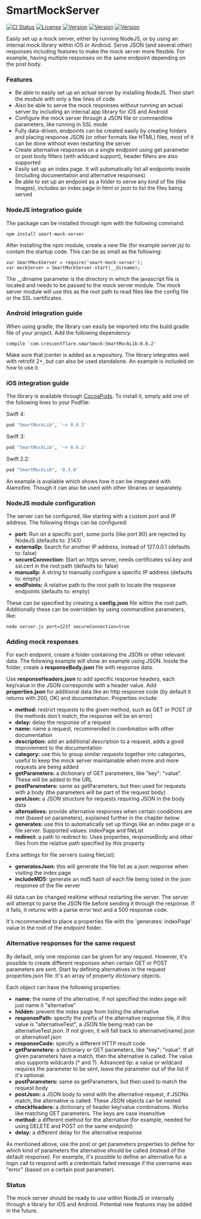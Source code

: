 # SmartMockServer

[![CI Status](http://img.shields.io/travis/crescentflare/SmartMockServer.svg?style=flat)](https://travis-ci.org/crescentflare/SmartMockServer)
[![License](https://img.shields.io/cocoapods/l/SmartMockLib.svg?style=flat)](http://cocoapods.org/pods/SmartMockLib)
[![Version](https://img.shields.io/npm/v/smart-mock-server.svg?style=flat)](https://www.npmjs.com/package/smart-mock-server)
[![Version](https://img.shields.io/cocoapods/v/SmartMockLib.svg?style=flat)](http://cocoapods.org/pods/SmartMockLib)
[![Version](https://img.shields.io/bintray/v/crescentflare/maven/SmartMockLib.svg?style=flat)](https://bintray.com/crescentflare/maven/SmartMockLib)

Easily set up a mock server, either by running NodeJS, or by using an internal mock library within iOS or Android. Serve JSON (and several other) responses including features to make the mock server more flexible. For example, having multiple responses on the same endpoint depending on the post body.


### Features

* Be able to easily set up an actual server by installing NodeJS. Then start the module with only a few lines of code
* Also be able to serve the mock responses without running an actual server by including an internal app library for iOS and Android
* Configure the mock server through a JSON file or commandline parameters, like running in SSL mode
* Fully data-driven, endpoints can be created easily by creating folders and placing response JSON (or other formats like HTML) files, most of it can be done without even restarting the server
* Create alternative responses on a single endpoint using get parameter or post body filters (with wildcard support), header filters are also supported
* Easily set up an index page. It will automatically list all endpoints inside (including documentation and alternative responses)
* Be able to set up an endpoint as a folder to serve any kind of file (like images), includes an index page in html or json to list the files being served


### NodeJS integration guide

The package can be installed through npm with the following command:

```
npm install smart-mock-server
```

After installing the npm module, create a new file (for example server.js) to contain the startup code. This can be as small as the following:

    var SmartMockServer = require('smart-mock-server');
    var mockServer = SmartMockServer.start(__dirname);
    
The \_\_dirname parameter is the directory in which the javascript file is located and needs to be passed to the mock server module. The mock server module will use this as the root path to read files like the config file or the SSL certificates.


### Android integration guide

When using gradle, the library can easily be imported into the build.gradle file of your project. Add the following dependency:

```
compile 'com.crescentflare.smartmock:SmartMockLib:0.6.2'
```

Make sure that jcenter is added as a repository. The library integrates well with retrofit 2+, but can also be used standalone. An example is included on how to use it.


### iOS integration guide

The library is available through [CocoaPods](http://cocoapods.org). To install it, simply add one of the following lines to your Podfile:

Swift 4:

```ruby
pod "SmartMockLib", '~> 0.6.3'
```

Swift 3:

```ruby
pod "SmartMockLib", '~> 0.6.2'
```

Swift 2.2:

```ruby
pod "SmartMockLib", '0.5.0'
```

An example is available which shows how it can be integrated with Alamofire. Though it can also be used with other libraries or separately.


### NodeJS module configuration

The server can be configured, like starting with a custom port and IP address. The following things can be configured:

- **port:** Run on a specific port, some ports (like port 80) are rejected by NodeJS (defaults to: 2143)
- **externalIp:** Search for another IP address, instead of 127.0.0.1 (defaults to: false)
- **secureConnection:** Start an https server, needs certificates ssl.key and ssl.cert in the root path (defaults to: false)
- **manualIp:** A string to manually configure a specific IP address (defaults to: empty)
- **endPoints:** A relative path to the root path to locate the response endpoints (defaults to: empty)

These can be specified by creating a **config.json** file within the root path. Additionally these can be overridden by using commandline parameters, like:
	
	node server.js port=1237 secureConnection=true


### Adding mock responses

For each endpoint, create a folder containing the JSON or other relevant data. The following example will show an example using JSON. Inside the folder, create a **responseBody.json** file with response data. 

Use **responseHeaders.json** to add specific response headers, each key/value in the JSON corresponds with a header value. Add **properties.json** for additional data like an http response code (by default it returns with 200, OK) and documentation. Properties include:

- **method:** restrict requests to the given method, such as GET or POST (if the methods don't match, the response will be an error)
- **delay:** delay the response of a request
- **name:** name a request, recommended in combination with other documentation
- **description:** add an additional description to a request, adds a good improvement to the documentation
- **category:** use this to group similar requests together into categories, useful to keep the mock server maintainable when more and more requests are being added
- **getParameters:** a dictionary of GET parameters, like "key": "value". These will be added to the URL
- **postParameters:** same as getParameters, but then used for requests with a body (the parameters will be part of the request body)
- **postJson:** a JSON structure for requests requiring JSON in the body data
- **alternatives:** provide alternative responses when certain conditions are met (based on parameters), explained further in the chapter below
- **generates:** use this to automatically set up things like an index page or a file server. Supported values: indexPage and fileList
- **redirect:** a path to redirect to. Uses properties, responseBody and other files from the relative path specified by this property

Extra settings for file servers (using fileList):

- **generatesJson:** this will generate the file list as a json response when visiting the index page
- **includeMD5:** generate an md5 hash of each file being listed in the json response of the file server

All data can be changed realtime without restarting the server. The server will attempt to parse the JSON file before sending it through the response. If it fails, it returns with a parse error text and a 500 response code.

It's recommended to place a properties file with the 'generates: indexPage' value in the root of the endpoint folder.


### Alternative responses for the same request

By default, only one response can be given for any request. However, it's possible to create different responses when certain GET or POST parameters are sent. Start by defining alternatives in the request properties.json file. It's an array of property dictionary objects.

Each object can have the following properties:

- **name:** the name of the alternative, if not specified the index page will just name it "alternative"
- **hidden:** prevent the index page from listing the alternative
- **responsePath:** specify the prefix of the alternative response file, if this value is "alternativeTest", a JSON file being read can be alternativeTest.json. If not given, it will fall back to alternative[name].json or alternative1.json
- **responseCode:** specify a different HTTP result code
- **getParameters:** a dictionary or GET parameters, like "key": "value". If all given parameters have a match, then the alternative is called. The value also supports wildcards (* and ?). Advanced tip: a value or wildcard requires the parameter to be sent, leave the parameter out of the list if it's optional.
- **postParameters:** same as getParameters, but then used to match the request body 
- **postJson:** a JSON body to send with the alternative request, if JSONs match, the alternative is called. These JSON objects can be nested
- **checkHeaders:** a dictionary of header key/value combinations. Works like matching GET parameters. The keys are case insensitive
- **method:** a different method for the alternative (for example, needed for using DELETE and POST on the same endpoint)
- **delay:** a different delay for the alternative response

As mentioned above, use the post or get parameters properties to define for which kind of parameters the alternative should be called (instead of the default response). For example, it's possible to define an alternative for a login call to respond with a credentials failed message if the username was "error" (based on a certain post parameter).


### Status

The mock server should be ready to use within NodeJS or internally through a library for iOS and Android. Potential new features may be added in the future.
